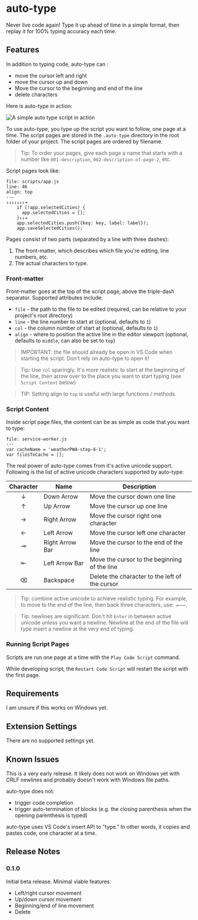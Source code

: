 # auto-type

Never live code again! Type it up ahead of time in a simple format, then replay it for 100% typing accuracy each time.

## Features

In addition to typing code, auto-type can :

* move the cursor left and right
* move the cursor up and down
* Move the cursor to the beginning and end of the line
* delete characters

Here is auto-type in action:

![A simple auto type script in action](https://raw.githubusercontent.com/eee-c/auto-type/master/images/basic_auto_type.gif)

To use auto-type, you type up the script you want to follow, one page at a time. The script pages are stored in the `.auto-type` directory in the root folder of your project. The script pages are ordered by filename.

> Tip: To order your pages, give each page a name that starts with a number like `001-description`, `002-description-of-page-2`, etc.

Script pages look like:

```
file: scripts/app.js
line: 46
align: top
---
↓↓↓↓↓↓↓⇥
    if (!app.selectedCities) {
      app.selectedCities = [];
    }↓↓⇥
    app.selectedCities.push({key: key, label: label});
    app.saveSelectedCities();
```

Pages consist of two parts (separated by a line with three dashes):

1. The front-matter, which describes which file you're editing, line numbers, etc.
2. The actual characters to type.

### Front-matter

Front-matter goes at the top of the script page, above the triple-dash separator. Supported attributes include:

* `file` - the path to the file to be edited (required, can be relative to your project's root directory)
* `line` - the line number to start at (optional, defaults to `1`)
* `col` - the column number of start at (optional, defaults to `1`)
* `align` - where to position the active line in the editor viewport (optional, defaults to `middle`, can also be set to `top`)

> IMPORTANT: the file should already be open in VS Code when starting the script. Don't rely on auto-type to open it!

> Tip: Use `col` sparingly. It's more realistic to start at the beginning of the line, then arrow over to the place you want to start typing (see `Script Content` below)

> TIP: Setting align to `top` is useful with large functions / methods.

### Script Content

Inside script page files, the content can be as simple as code that you want to type:

```
file: service-worker.js
---
var cacheName = 'weatherPWA-step-6-1';
var filesToCache = [];
```

The real power of auto-type comes from it's active unicode support. Following is the list of active unicode characters supported by auto-type:

| Character | Name | Description |
|:---------:|------|-------------|
| ↓         | Down Arrow      | Move the cursor down one line |
| ↑         | Up Arrow        | Move the cursor up one line |
| →         | Right Arrow     | Move the cursor right one character |
| ←         | Left Arrow      | Move the cursor left one character |
| ⇥         | Right Arrow Bar | Move the cursor to the end of the line |
| ⇤         | Left Arrow Bar  | Move the cursor to the beginning of the line |
| ⌫         | Backspace       | Delete the character to the left of the cursor |

> Tip: combine active unicode to achieve realistic typing. For example, to move to the end of the line, then back three characters, use: `⇥←←←`.

> Tip: newlines are significant. Don't hit `Enter` in between active unicode unless you want a newline. Newline at the end of the file will type insert a newline at the very end of typing.

### Running Script Pages

Scripts are run one page at a time with the `Play Code Script` command.

While developing script, the `Restart Code Script` will restart the script with the first page.

## Requirements

I am unsure if this works on Windows yet.

## Extension Settings

There are no supported settings yet.

## Known Issues

This is a very early release. It likely does not work on Windows yet with CRLF newlines and probably doesn't work with Windows file paths.

auto-type does not:

* trigger code completion
* trigger auto-termination of blocks (e.g. the closing parenthesis when the opening parenthesis is typed)

auto-type uses VS Code's insert API to "type." In other words, it copies and pastes code, one character at a time.

## Release Notes

### 0.1.0

Initial beta release. Minimal viable features:

* Left/right cursor movement
* Up/down cursor movement
* Beginning/end of line movement
* Delete
